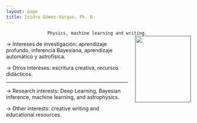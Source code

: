 ```yaml
---
layout: page
title: Isidro Gómez-Vargas, Ph. D.
---
```


<div align="center"><code>Physics, machine learning and writing. </code></div>

<!-- ![Figura](https://igomezv.github.io/assets/img/collage1.png){: .mx-auto.d-block :} -->						
 

<style>
img {
  float: right;
  border: 1px dotted black;
  margin: 0px 0px 15px 20px;
}
</style>


<img src="https://igomezv.github.io/assets/img/isidroBN.png" width="150" height="180">

<p>
  &rarr; Intereses de investigación: aprendizaje profundo, inferencia Bayesiana, aprendizaje automático y astrofísica.
</p>

<p>
  &rarr; Otros intereses: escritura creativa, recursos didácticos.
</p>

--- 

<p>
  &rarr; Research interests: Deep Learning, Bayesian inference, machine learning, and astrophysics.
</p>

<p>	
  &rarr; Other interests: creative writing and educational resources.
</p>

